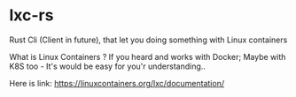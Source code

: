 # lxc-rs

Rust Cli (Client in future), that let you doing something with Linux containers

What is Linux Containers ?
If you heard and works with Docker; Maybe with K8S too - It's would be easy for you'r understanding..


Here is link: https://linuxcontainers.org/lxc/documentation/
